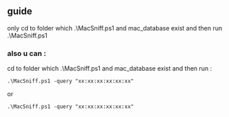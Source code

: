 

## guide
 only cd to folder which .\MacSniff.ps1 and mac_database exist and then run .\MacSniff.ps1 
### also u can :
 cd to folder which .\MacSniff.ps1 and mac_database exist and then run : 
```
.\MacSniff.ps1 -query "xx:xx:xx:xx:xx:xx"
```
or 
```
.\MacSniff.ps1 -query "xx:xx:xx:xx:xx:xx"
```